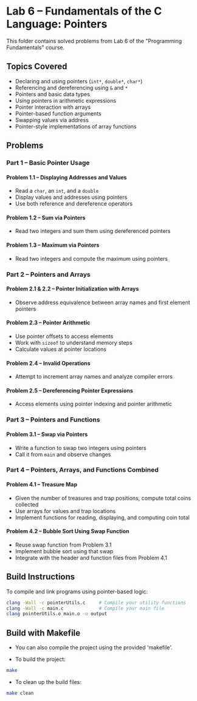 # Lab 6 – Fundamentals of the C Language: Pointers

This folder contains solved problems from Lab 6 of the "Programming Fundamentals" course.

## Topics Covered

- Declaring and using pointers (`int*`, `double*`, `char*`)
- Referencing and dereferencing using `&` and `*`
- Pointers and basic data types
- Using pointers in arithmetic expressions
- Pointer interaction with arrays
- Pointer-based function arguments
- Swapping values via address
- Pointer-style implementations of array functions

## Problems

### Part 1 – Basic Pointer Usage

#### Problem 1.1 – Displaying Addresses and Values
- Read a `char`, an `int`, and a `double`
- Display values and addresses using pointers
- Use both reference and dereference operators

#### Problem 1.2 – Sum via Pointers
- Read two integers and sum them using dereferenced pointers

#### Problem 1.3 – Maximum via Pointers
- Read two integers and compute the maximum using pointers

### Part 2 – Pointers and Arrays

#### Problem 2.1 & 2.2 – Pointer Initialization with Arrays
- Observe address equivalence between array names and first element pointers

#### Problem 2.3 – Pointer Arithmetic
- Use pointer offsets to access elements
- Work with `sizeof` to understand memory steps
- Calculate values at pointer locations

#### Problem 2.4 – Invalid Operations
- Attempt to increment array names and analyze compiler errors

#### Problem 2.5 – Dereferencing Pointer Expressions
- Access elements using pointer indexing and pointer arithmetic

### Part 3 – Pointers and Functions

#### Problem 3.1 – Swap via Pointers
- Write a function to swap two integers using pointers
- Call it from `main` and observe changes

### Part 4 – Pointers, Arrays, and Functions Combined

#### Problem 4.1 – Treasure Map
- Given the number of treasures and trap positions, compute total coins collected
- Use arrays for values and trap locations
- Implement functions for reading, displaying, and computing coin total

#### Problem 4.2 – Bubble Sort Using Swap Function
- Reuse swap function from Problem 3.1
- Implement bubble sort using that swap
- Integrate with the header and function files from Problem 4.1

## Build Instructions

To compile and link programs using pointer-based logic:

```bash
clang -Wall -c pointerUtils.c     # Compile your utility functions
clang -Wall -c main.c             # Compile your main file
clang pointerUtils.o main.o -o output
```
## Build with Makefile

- You can also compile the project using the provided 'makefile'.

- To build the project:
```bash
make
```
- To clean up the build files:
```bash
make clean
```
